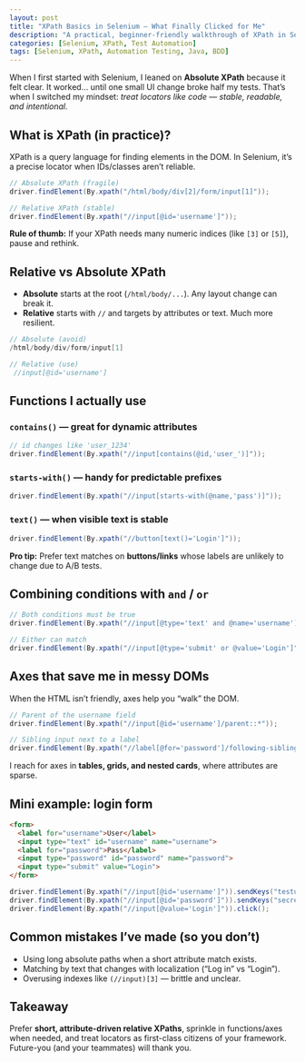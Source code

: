```yaml
---
layout: post
title: "XPath Basics in Selenium — What Finally Clicked for Me"
description: "A practical, beginner-friendly walkthrough of XPath in Selenium with examples, mistakes to avoid, and patterns I actually use."
categories: [Selenium, XPath, Test Automation]
tags: [Selenium, XPath, Automation Testing, Java, BDD]
---
```


When I first started with Selenium, I leaned on **Absolute XPath** because it felt clear. It worked… until one small UI change broke half my tests. That’s when I switched my mindset: *treat locators like code — stable, readable, and intentional.*

## What is XPath (in practice)?
XPath is a query language for finding elements in the DOM. In Selenium, it’s a precise locator when IDs/classes aren’t reliable.

```java
// Absolute XPath (fragile)
driver.findElement(By.xpath("/html/body/div[2]/form/input[1]"));

// Relative XPath (stable)
driver.findElement(By.xpath("//input[@id='username']"));
```

**Rule of thumb:** If your XPath needs many numeric indices (like `[3]` or `[5]`), pause and rethink.

## Relative vs Absolute XPath
- **Absolute** starts at the root (`/html/body/...`). Any layout change can break it.  
- **Relative** starts with `//` and targets by attributes or text. Much more resilient.

```java
// Absolute (avoid)
/html/body/div/form/input[1]

// Relative (use)
 //input[@id='username']
```

## Functions I actually use
### `contains()` — great for dynamic attributes
```java
// id changes like 'user_1234'
driver.findElement(By.xpath("//input[contains(@id,'user_')]"));
```

### `starts-with()` — handy for predictable prefixes
```java
driver.findElement(By.xpath("//input[starts-with(@name,'pass')]"));
```

### `text()` — when visible text is stable
```java
driver.findElement(By.xpath("//button[text()='Login']"));
```

**Pro tip:** Prefer text matches on **buttons/links** whose labels are unlikely to change due to A/B tests.

## Combining conditions with `and` / `or`
```java
// Both conditions must be true
driver.findElement(By.xpath("//input[@type='text' and @name='username']"));

// Either can match
driver.findElement(By.xpath("//input[@type='submit' or @value='Login']"));
```

## Axes that save me in messy DOMs
When the HTML isn’t friendly, axes help you “walk” the DOM.

```java
// Parent of the username field
driver.findElement(By.xpath("//input[@id='username']/parent::*"));

// Sibling input next to a label
driver.findElement(By.xpath("//label[@for='password']/following-sibling::input"));
```

I reach for axes in **tables, grids, and nested cards**, where attributes are sparse.

## Mini example: login form
```html
<form>
  <label for="username">User</label>
  <input type="text" id="username" name="username">
  <label for="password">Pass</label>
  <input type="password" id="password" name="password">
  <input type="submit" value="Login">
</form>
```

```java
driver.findElement(By.xpath("//input[@id='username']")).sendKeys("testuser");
driver.findElement(By.xpath("//input[@id='password']")).sendKeys("secret");
driver.findElement(By.xpath("//input[@value='Login']")).click();
```

## Common mistakes I’ve made (so you don’t)
- Using long absolute paths when a short attribute match exists.
- Matching by text that changes with localization (“Log in” vs “Login”).
- Overusing indexes like `(//input)[3]` — brittle and unclear.

## Takeaway
Prefer **short, attribute-driven relative XPaths**, sprinkle in functions/axes when needed, and treat locators as first-class citizens of your framework. Future-you (and your teammates) will thank you.